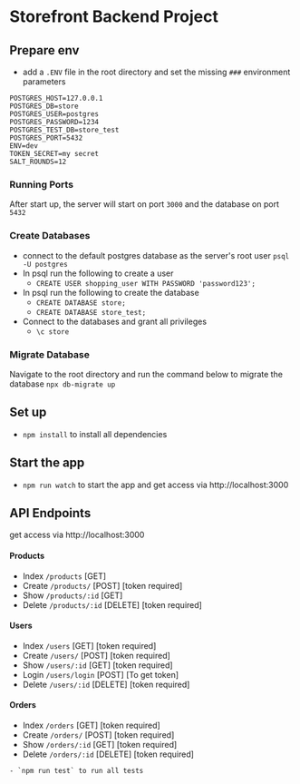 # Storefront Backend Project

## Prepare env
- add a `.ENV` file in the root directory and set the missing `###` environment parameters
```
POSTGRES_HOST=127.0.0.1
POSTGRES_DB=store
POSTGRES_USER=postgres
POSTGRES_PASSWORD=1234
POSTGRES_TEST_DB=store_test
POSTGRES_PORT=5432
ENV=dev
TOKEN_SECRET=my secret
SALT_ROUNDS=12
```
### Running Ports 
After start up, the server will start on port `3000` and the database on port `5432`

### Create Databases
- connect to the default postgres database as the server's root user `psql -U postgres`
- In psql run the following to create a user 
    - `CREATE USER shopping_user WITH PASSWORD 'password123';`
- In psql run the following to create the  database
    - `CREATE DATABASE store;`
    - `CREATE DATABASE store_test;`
- Connect to the databases and grant all privileges
    - `\c store`
    
### Migrate Database
Navigate to the root directory and run the command below to migrate the database 
`npx db-migrate up`


## Set up
- `npm install` to install all dependencies
  

## Start the app
- `npm run watch` to start the app and get access via http://localhost:3000

## API Endpoints
get access via http://localhost:3000
#### Products
- Index `/products` [GET]
- Create `/products/` [POST] [token required]
- Show `/products/:id` [GET]
- Delete `/products/:id` [DELETE] [token required]


#### Users
- Index `/users` [GET] [token required]
- Create `/users/` [POST] [token required]
- Show `/users/:id` [GET] [token required]
- Login `/users/login` [POST] [To get token]
- Delete `/users/:id` [DELETE] [token required]

#### Orders
- Index `/orders` [GET] [token required]
- Create `/orders/` [POST] [token required]
- Show `/orders/:id` [GET] [token required]
- Delete `/orders/:id` [DELETE] [token required]

```
- `npm run test` to run all tests
